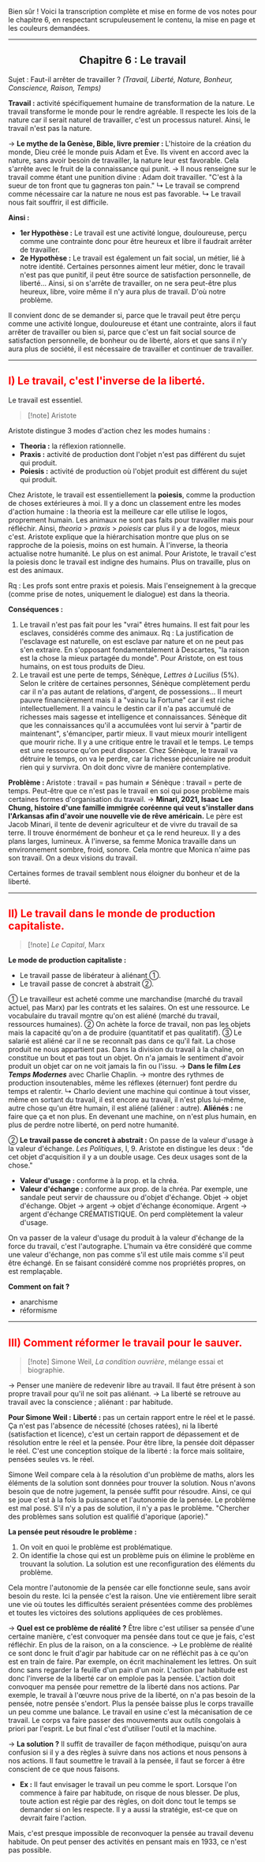Bien sûr ! Voici la transcription complète et mise en forme de vos notes pour le chapitre 6, en respectant scrupuleusement le contenu, la mise en page et les couleurs demandées.

***

## <center>Chapitre 6 : Le travail</center>
Sujet : Faut-il arrêter de travailler ?
*(Travail, Liberté, Nature, Bonheur, Conscience, Raison, Temps)*

**Travail :** activité spécifiquement humaine de transformation de la nature.
Le travail transforme le monde pour le rendre agréable. Il respecte les lois de la nature car il serait naturel de travailler, c'est un processus naturel.
Ainsi, le travail n'est pas la nature.

→ **Le mythe de la Genèse, Bible, livre premier :**
L'histoire de la création du monde, Dieu créé le monde puis Adam et Ève. Ils vivent en accord avec la nature, sans avoir besoin de travailler, la nature leur est favorable. Cela s'arrête avec le fruit de la connaissance qui punit.
→ Il nous renseigne sur le travail comme étant une punition divine : Adam doit travailler. "C'est à la sueur de ton front que tu gagneras ton pain."
↳ Le travail se comprend comme nécessaire car la nature ne nous est pas favorable.
↳ Le travail nous fait souffrir, il est difficile.

**Ainsi :**
-   **1er Hypothèse :** Le travail est une activité longue, douloureuse, perçu comme une contrainte donc pour être heureux et libre il faudrait arrêter de travailler.
-   **2e Hypothèse :** Le travail est également un fait social, un métier, lié à notre identité. Certaines personnes aiment leur métier, donc le travail n'est pas que punitif, il peut être source de satisfaction personnelle, de liberté... Ainsi, si on s'arrête de travailler, on ne sera peut-être plus heureux, libre, voire même il n'y aura plus de travail.
D'où notre problème.

Il convient donc de se demander si, parce que le travail peut être perçu comme une activité longue, douloureuse et étant une contrainte, alors il faut arrêter de travailler ou bien si, parce que c'est un fait social source de satisfaction personnelle, de bonheur ou de liberté, alors et que sans il n'y aura plus de société, il est nécessaire de travailler et continuer de travailler.

---
## <font color="#ff0000">I) Le travail, c'est l'inverse de la liberté.</font>
Le travail est essentiel.
> [!note] Aristote

Aristote distingue 3 modes d'action chez les modes humains :
-   **Theoria :** la réflexion rationnelle.
-   **Praxis :** activité de production dont l'objet n'est pas différent du sujet qui produit.
-   **Poiesis :** activité de production où l'objet produit est différent du sujet qui produit.

Chez Aristote, le travail est essentiellement la **poiesis**, comme la production de choses extérieures à moi. Il y a donc un classement entre les modes d'action humaine : la theoria est la meilleure car elle utilise le logos, proprement humain. Les animaux ne sont pas faits pour travailler mais pour réfléchir.
Ainsi, *theoria* > *praxis* > *poiesis* car plus il y a de logos, mieux c'est. Aristote explique que la hiérarchisation montre que plus on se rapproche de la poiesis, moins on est humain. À l'inverse, la theoria actualise notre humanité. Le plus on est animal.
Pour Aristote, le travail c'est la poiesis donc le travail est indigne des humains. Plus on travaille, plus on est des animaux.

Rq : Les profs sont entre praxis et poiesis. Mais l'enseignement à la grecque (comme prise de notes, uniquement le dialogue) est dans la theoria.

**Conséquences :**
1.  Le travail n'est pas fait pour les "vrai" êtres humains. Il est fait pour les esclaves, considérés comme des animaux.
Rq : La justification de l'esclavage est naturelle, on est esclave par nature et on ne peut pas s'en extraire.
En s'opposant fondamentalement à Descartes, "la raison est la chose la mieux partagée du monde". Pour Aristote, on est tous humains, on est tous produits de Dieu.
2.  Le travail est une perte de temps, Sénèque, *Lettres à Lucilius* (5%).
Selon le critère de certaines personnes, Sénèque complètement perdu car il n'a pas autant de relations, d'argent, de possessions... Il meurt pauvre financièrement mais il a "vaincu la Fortune" car il est riche intellectuellement. Il a vaincu le destin car il n'a pas accumulé de richesses mais sagesse et intelligence et connaissances.
Sénèque dit que les connaissances qu'il a accumulées vont lui servir à "partir de maintenant", s'émanciper, partir mieux. Il vaut mieux mourir intelligent que mourir riche.
Il y a une critique entre le travail et le temps. Le temps est une ressource qu'on peut disposer. Chez Sénèque, le travail va détruire le temps, on va le perdre, car la richesse pécuniaire ne produit rien qui y survivra. On doit donc vivre de manière contemplative.

**Problème :** Aristote : travail = pas humain ≠ Sénèque : travail = perte de temps.
Peut-être que ce n'est pas le travail en soi qui pose problème mais certaines formes d'organisation du travail.
→ **Minari, 2021, Isaac Lee Chung, histoire d'une famille immigrée coréenne qui veut s'installer dans l'Arkansas afin d'avoir une nouvelle vie de rêve américain.** Le père est Jacob Minari, il tente de devenir agriculteur et de vivre du travail de sa terre. Il trouve énormément de bonheur et ça le rend heureux. Il y a des plans larges, lumineux. À l'inverse, sa femme Monica travaille dans un environnement sombre, froid, sonore. Cela montre que Monica n'aime pas son travail. On a deux visions du travail.

Certaines formes de travail semblent nous éloigner du bonheur et de la liberté.

---
## <font color="#ff0000">II) Le travail dans le monde de production capitaliste.</font>
> [!note] *Le Capital*, Marx

**Le mode de production capitaliste :**
-   Le travail passe de libérateur à aliénant ①.
-   Le travail passe de concret à abstrait ②.

① Le travailleur est acheté comme une marchandise (marché du travail actuel, pas Marx) par les contrats et les salaires. On est une ressource.
Le vocabulaire du travail montre qu'on est aliéné (marché du travail, ressources humaines).
② On achète la force de travail, non pas les objets mais la capacité qu'on a de produire (quantitatif et pas qualitatif).
③ Le salarié est aliéné car il ne se reconnaît pas dans ce qu'il fait. La chose produit ne nous appartient pas. Dans la division du travail à la chaîne, on constitue un bout et pas tout un objet. On n'a jamais le sentiment d'avoir produit un objet car on ne voit jamais la fin ou l'issu.
→ **Dans le film *Les Temps Modernes*** avec Charlie Chaplin.
→ montre des rythmes de production insoutenables, même les réflexes (éternuer) font perdre du temps et ralentir.
↳ Charlo devient une machine qui continue à tout visser, même en sortant du travail, il est encore au travail, il n'est plus lui-même, autre chose qu'un être humain, il est aliéné (aliéner : autre).
**Aliénés :** ne faire que ça et non plus.
En devenant une machine, on n'est plus humain, en plus de perdre notre liberté, on perd notre humanité.

② **Le travail passe de concret à abstrait :**
On passe de la valeur d'usage à la valeur d'échange. *Les Politiques*, I, 9. Aristote en distingue les deux : "de cet objet d'acquisition il y a un double usage. Ces deux usages sont de la chose."
-   **Valeur d'usage :** conforme à la prop. et la chréa.
-   **Valeur d'échange :** conforme aux prop. de la chréa.
    Par exemple, une sandale peut servir de chaussure ou d'objet d'échange.
    Objet → objet d'échange.
    Objet → argent → objet d'échange économique.
    Argent → argent d'échange CRÉMATISTIQUE.
    On perd complètement la valeur d'usage.

On va passer de la valeur d'usage du produit à la valeur d'échange de la force du travail, c'est l'autographe.
L'humain va être considéré que comme une valeur d'échange, non pas comme s'il est utile mais comme s'il peut être échangé. En se faisant considéré comme nos propriétés propres, on est remplaçable.

**Comment on fait ?**
-   anarchisme
-   réformisme

---
## <font color="#ff0000">III) Comment réformer le travail pour le sauver.</font>
> [!note] Simone Weil, *La condition ouvrière*, mélange essai et biographie.

→ Penser une manière de redevenir libre au travail. Il faut être présent à son propre travail pour qu'il ne soit pas aliénant.
→ La liberté se retrouve au travail avec la conscience ; aliénant : par habitude.

**Pour Simone Weil :**
**Liberté :** pas un certain rapport entre le réel et le passé. Ça n'est pas l'absence de nécessité (choses ratées), ni la liberté (satisfaction et licence), c'est un certain rapport de dépassement et de résolution entre le réel et la pensée.
Pour être libre, la pensée doit dépasser le réel. C'est une conception stoïque de la liberté : la force mais solitaire, pensées seules vs. le réel.

Simone Weil compare cela à la résolution d'un problème de maths, alors les éléments de la solution sont données pour trouver la solution.
Nous n'avons besoin que de notre jugement, la pensée suffit pour résoudre.
Ainsi, ce qui se joue c'est à la fois la puissance et l'autonomie de la pensée.
Le problème est mal posé. S'il n'y a pas de solution, il n'y a pas le problème. "Chercher des problèmes sans solution est qualifié d'aporique (aporie)."

**La pensée peut résoudre le problème :**
1.  On voit en quoi le problème est problématique.
2.  On identifie la chose qui est un problème puis on élimine le problème en trouvant la solution.
La solution est une reconfiguration des éléments du problème.

Cela montre l'autonomie de la pensée car elle fonctionne seule, sans avoir besoin du reste. Ici la pensée c'est la raison. Une vie entièrement libre serait une vie où toutes les difficultés seraient présentées comme des problèmes et toutes les victoires des solutions appliquées de ces problèmes.

→ **Quel est ce problème de réalité ?**
Être libre c'est utiliser sa pensée d'une certaine manière, c'est convoquer ma pensée dans tout ce que je fais, c'est réfléchir.
En plus de la raison, on a la conscience.
→ Le problème de réalité ce sont donc le fruit d'agir par habitude car on ne réfléchit pas à ce qu'on est en train de faire. Par exemple, on écrit machinalement les lettres. On suit donc sans regarder la feuille d'un pain d'un noir. L'action par habitude est donc l'inverse de la liberté car on emploie pas la pensée.
L'action doit convoquer ma pensée pour remettre de la liberté dans nos actions. Par exemple, le travail à l'œuvre nous prive de la liberté, on n'a pas besoin de la pensée, notre pensée s'endort.
Plus la pensée baisse plus le corps travaille un peu comme une balance. Le travail en usine c'est la mécanisation de ce travail.
Le corps va faire passer des mouvements aux outils congolais à priori par l'esprit. Le but final c'est d'utiliser l'outil et la machine.

→ **La solution ?**
Il suffit de travailler de façon méthodique, puisqu'on aura confusion si il y a des règles à suivre dans nos actions et nous pensons à nos actions. Il faut soumettre le travail à la pensée, il faut se forcer à être conscient de ce que nous faisons.
-   **Ex :** Il faut envisager le travail un peu comme le sport. Lorsque l'on commence à faire par habitude, on risque de nous blesser. De plus, toute action est régie par des règles, on doit donc tout le temps se demander si on les respecte. Il y a aussi la stratégie, est-ce que on devrait faire l'action.

Mais, c'est presque impossible de reconvoquer la pensée au travail devenu habitude. On peut penser des activités en pensant mais en 1933, ce n'est pas possible.